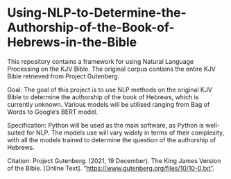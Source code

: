 # Using-NLP-to-Determine-the-Authorship-of-the-Book-of-Hebrews-in-the-Bible

This repository contains a framework for using Natural Language Processing on the KJV Bible. The original corpus contains the entire KJV Bible retrieved from Project Gutenberg.

Goal: The goal of this project is to use NLP methods on the original KJV Bible to determine the authorship of the book of Hebrews, which is currently unknown. Various models will be utilised ranging from Bag of Words to Google’s BERT model. 

Specification: Python will be used as the main software, as Python is well-suited for NLP. The models use will vary widely in terms of their complexity, with all the models trained to determine the question of the authorship of Hebrews.


Citation: Project Gutenberg. (2021, 19 December). The King James Version of the Bible. [Online Text]. “https://www.gutenberg.org/files/10/10-0.txt”.
